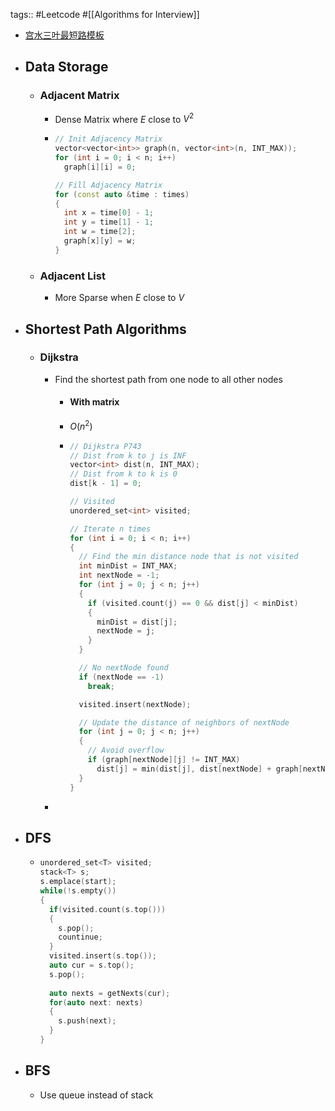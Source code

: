 tags:: #Leetcode #[[Algorithms for Interview]]

- [宫水三叶最短路模板](https://mp.weixin.qq.com/s?__biz=MzU4NDE3MTEyMA==&mid=2247488007&idx=1&sn=9d0dcfdf475168d26a5a4bd6fcd3505d&chksm=fd9cb918caeb300e1c8844583db5c5318a89e60d8d552747ff8c2256910d32acd9013c93058f&token=754098973&lang=zh_CN#rd)
- ## Data Storage
	- ### Adjacent Matrix
		- Dense Matrix where $E$ close to $V^2$
		- ```cpp
		  // Init Adjacency Matrix
		  vector<vector<int>> graph(n, vector<int>(n, INT_MAX));
		  for (int i = 0; i < n; i++)
		    graph[i][i] = 0;
		  
		  // Fill Adjacency Matrix
		  for (const auto &time : times)
		  {
		    int x = time[0] - 1;
		    int y = time[1] - 1;
		    int w = time[2];
		    graph[x][y] = w;
		  }
		  ```
	- ### Adjacent List
		- More Sparse when $E$ close to $V$
- ## Shortest Path Algorithms
	- ### Dijkstra
		- Find the shortest path from one node to all other nodes
			- #### With matrix
			- $O(n^2)$
			- ```cpp
			  // Dijkstra P743
			  // Dist from k to j is INF
			  vector<int> dist(n, INT_MAX);
			  // Dist from k to k is 0
			  dist[k - 1] = 0;
			  
			  // Visited
			  unordered_set<int> visited;
			  
			  // Iterate n times
			  for (int i = 0; i < n; i++)
			  {
			    // Find the min distance node that is not visited
			    int minDist = INT_MAX;
			    int nextNode = -1;
			    for (int j = 0; j < n; j++)
			    {
			      if (visited.count(j) == 0 && dist[j] < minDist)
			      {
			        minDist = dist[j];
			        nextNode = j;
			      }
			    }
			  
			    // No nextNode found
			    if (nextNode == -1)
			      break;
			  
			    visited.insert(nextNode);
			  
			    // Update the distance of neighbors of nextNode
			    for (int j = 0; j < n; j++)
			    {
			      // Avoid overflow
			      if (graph[nextNode][j] != INT_MAX)
			        dist[j] = min(dist[j], dist[nextNode] + graph[nextNode][j]);
			    }
			  }
			  ```
		-
- ## DFS
	- ```cpp
	  unordered_set<T> visited;
	  stack<T> s;
	  s.emplace(start);
	  while(!s.empty())
	  {
	    if(visited.count(s.top()))
	    {
	      s.pop();
	      countinue;
	    }
	    visited.insert(s.top());
	    auto cur = s.top();
	    s.pop();
	    
	    auto nexts = getNexts(cur);
	    for(auto next: nexts)
	    {
	      s.push(next);
	    }
	  }
	  ```
- ## BFS
	- Use queue instead of stack